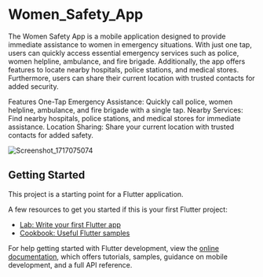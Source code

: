 # Women_Safety_App

The Women Safety App is a mobile application designed to provide immediate assistance to women in emergency situations. With just one tap, users can quickly access essential emergency services such as police, women helpline, ambulance, and fire brigade. Additionally, the app offers features to locate nearby hospitals, police stations, and medical stores. Furthermore, users can share their current location with trusted contacts for added security.

Features
One-Tap Emergency Assistance: Quickly call police, women helpline, ambulance, and fire brigade with a single tap.
Nearby Services: Find nearby hospitals, police stations, and medical stores for immediate assistance.
Location Sharing: Share your current location with trusted contacts for added safety.





![Screenshot_1717075074](https://github.com/RaniAsmit/Safety_App/assets/114328293/07d628d9-879a-42dd-9260-b3c534686e3d)





## Getting Started

This project is a starting point for a Flutter application.

A few resources to get you started if this is your first Flutter project:

- [Lab: Write your first Flutter app](https://docs.flutter.dev/get-started/codelab)
- [Cookbook: Useful Flutter samples](https://docs.flutter.dev/cookbook)

For help getting started with Flutter development, view the
[online documentation](https://docs.flutter.dev/), which offers tutorials,
samples, guidance on mobile development, and a full API reference.
